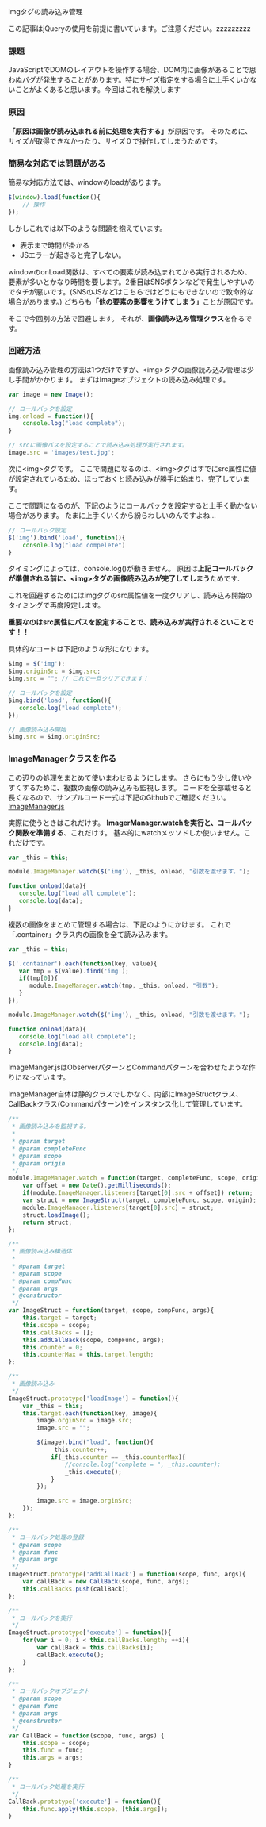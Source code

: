 imgタグの読み込み管理

この記事はjQueryの使用を前提に書いています。ご注意ください。zzzzzzzzz

### 課題
JavaScriptでDOMのレイアウトを操作する場合、DOM内に画像があることで思わぬバグが発生することがあります。特にサイズ指定をする場合に上手くいかないことがよくあると思います。今回はこれを解決します


### 原因
<b>「原因は画像が読み込まれる前に処理を実行する」</b>が原因です。
そのために、サイズが取得できなかったり、サイズ０で操作してしまうためです。

### 簡易な対応では問題がある
簡易な対応方法では、windowのloadがあります。

```javascript
$(window).load(function(){
	// 操作
});
```

しかしこれでは以下のような問題を抱えています。
+ 表示まで時間が掛かる
+ JSエラーが起きると完了しない。

windowのonLoad関数は、すべての要素が読み込まれてから実行されるため、要素が多いとかなり時間を要します。2番目はSNSボタンなどで発生しやすいのでタチが悪いです。(SNSのJSなどはこちらではどうにもできないので致命的な場合があります。)
どちらも<b>「他の要素の影響をうけてしまう」</b>ことが原因です。

そこで今回別の方法で回避します。
それが、<b>画像読み込み管理クラス</b>を作るです。


### 回避方法
画像読み込み管理の方法は1つだけですが、&lt;img&gt;タグの画像読み込み管理は少し手間がかかります。
まずはImageオブジェクトの読み込み処理です。

```javascript
var image = new Image();

// コールバックを設定
img.onload = function(){
	console.log("load complete");
}

// srcに画像パスを設定することで読み込み処理が実行されます。
image.src = 'images/test.jpg';
```


次に&lt;img&gt;タグです。
ここで問題になるのは、&lt;img&gt;タグはすでにsrc属性に値が設定されているため、ほっておくと読み込みが勝手に始まり、完了しています。

ここで問題になるのが、下記のようにコールバックを設定すると上手く動かない場合があります。
たまに上手くいくから紛らわしいのんですよね...

```javascript
// コールバック設定
$('img').bind('load', function(){
	console.log("load compelete")
}
```

タイミングによっては、console.log()が動きません。
原因は<b>上記コールバックが準備される前に、&lt;img&gt;タグの画像読み込みが完了してしまう</b>ためです.

これを回避するためにはimgタグのsrc属性値を一度クリアし、読み込み開始のタイミングで再度設定します。

<b>重要なのはsrc属性にパスを設定することで、読み込みが実行されるといことです！！</b>

具体的なコードは下記のような形になります。

```javascript
$img = $('img');
$img.originSrc = $img.src;
$img.src = ""; // これで一旦クリアできます！

// コールバックを設定
$img.bind('load', function(){
   console.log("load complete");
});

// 画像読み込み開始
$img.src = $img.originSrc;
```


### ImageManagerクラスを作る

この辺りの処理をまとめて使いまわせるようにします。
さらにもう少し使いやすくするために、複数の画像の読み込みも監視します。
コードを全部載せると長くなるので、サンプルコード一式は下記のGithubでご確認ください。
[ImageManager.js](https://github.com/SuguruSasaki/image-manager-js)


実際に使うときはこれだけす。
<b>ImagerManager.watchを実行と、コールバック関数を準備する</b>、これだけす。
基本的にwatchメッソドしか使いません。これだけです。

```main.js
var _this = this;

module.ImageManager.watch($('img'), _this, onload, "引数を渡せます。");

function onload(data){
   console.log("load all complete");
   console.log(data);
}

```

複数の画像をまとめて管理する場合は、下記のようにかけます。
これで「.container」クラス内の画像を全て読み込みます。

```main_multi.js
var _this = this;

$('.container').each(function(key, value){
   var tmp = $(value).find('img');
   if(tmp[0]){
      module.ImageManager.watch(tmp, _this, onload, "引数");
   }
});

module.ImageManager.watch($('img'), _this, onload, "引数を渡せます。");

function onload(data){
   console.log("load all complete");
   console.log(data);
}

```


ImageManger.jsはObserverパターンとCommandパターンを合わせたような作りになっています。

ImageManager自体は静的クラスでしかなく、内部にImageStructクラス、CallBackクラス(Commandパターン)をインスタンス化して管理しています。


```javascript
/**
 * 画像読み込みを監視する。
 *
 * @param target
 * @param completeFunc
 * @param scope
 * @param origin
 */
module.ImageManager.watch = function(target, completeFunc, scope, origin){
    var offset = new Date().getMilliseconds();
    if(module.ImageManager.listeners[target[0].src + offset]) return;
    var struct = new ImageStruct(target, completeFunc, scope, origin);
    module.ImageManager.listeners[target[0].src] = struct;
    struct.loadImage();
    return struct;
};

/**
 * 画像読み込み構造体
 *
 * @param target
 * @param scope
 * @param compFunc
 * @param args
 * @constructor
 */
var ImageStruct = function(target, scope, compFunc, args){
    this.target = target;
    this.scope = scope;
    this.callBacks = [];
    this.addCallBack(scope, compFunc, args);
    this.counter = 0;
    this.counterMax = this.target.length;
};

/**
 * 画像読み込み
 */
ImageStruct.prototype['loadImage'] = function(){
    var _this = this;
    this.target.each(function(key, image){
        image.orginSrc = image.src;
        image.src = "";

        $(image).bind("load", function(){
            _this.counter++;
            if(_this.counter == _this.counterMax){
                //console.log("complete = ", _this.counter);
                _this.execute();
            }
        });

        image.src = image.orginSrc;
    });
};

/**
 * コールバック処理の登録
 * @param scope
 * @param func
 * @param args
 */
ImageStruct.prototype['addCallBack'] = function(scope, func, args){
    var callBack = new CallBack(scope, func, args);
    this.callBacks.push(callBack);
};

/**
 * コールバックを実行
 */
ImageStruct.prototype['execute'] = function(){
    for(var i = 0; i < this.callBacks.length; ++i){
        var callBack = this.callBacks[i];
        callBack.execute();
    }
};

/**
 * コールバックオブジェクト
 * @param scope
 * @param func
 * @param args
 * @constructor
 */
var CallBack = function(scope, func, args) {
    this.scope = scope;
    this.func = func;
    this.args = args;
}

/**
 * コールバック処理を実行
 */
CallBack.prototype['execute'] = function(){
    this.func.apply(this.scope, [this.args]);
}
```










